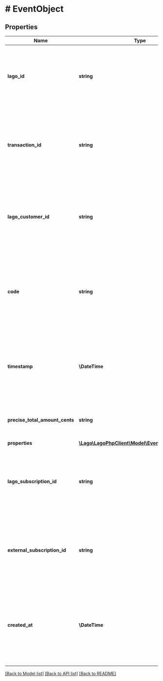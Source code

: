 # # EventObject

## Properties

Name | Type | Description | Notes
------------ | ------------- | ------------- | -------------
**lago_id** | **string** | Unique identifier assigned to the event within the Lago application. This ID is exclusively created by Lago and serves as a unique identifier for the event&#39;s record within the Lago system |
**transaction_id** | **string** | This field represents a unique identifier for the event. It is crucial for ensuring idempotency, meaning that each event can be uniquely identified and processed without causing any unintended side effects. |
**lago_customer_id** | **string** | Unique identifier assigned to the customer within the Lago application. This ID is exclusively created by Lago and serves as a unique identifier for the customer&#39;s record within the Lago system |
**code** | **string** | The code that identifies a targeted billable metric. It is essential that this code matches the &#x60;code&#x60; property of one of your active billable metrics. If the provided code does not correspond to any active billable metric, it will be ignored during the process. |
**timestamp** | **\DateTime** | This field captures the Unix timestamp in seconds indicating the occurrence of the event in Coordinated Universal Time (UTC). If this timestamp is not provided, the API will automatically set it to the time of event reception. |
**precise_total_amount_cents** | **string** | The precise total amount that was sent in the event payload. This filed is used by the &#x60;dynamic&#x60; pricing model. | [optional]
**properties** | [**\Lago\LagoPhpClient\Model\EventObjectProperties**](EventObjectProperties.md) |  | [optional]
**lago_subscription_id** | **string** | Unique identifier assigned to the subscription within the Lago application. This ID is exclusively created by Lago and serves as a unique identifier for the subscription&#39;s record within the Lago system |
**external_subscription_id** | **string** | The unique identifier of the subscription within your application. It is a mandatory field when the customer possesses multiple subscriptions or when the &#x60;external_customer_id&#x60; is not provided. |
**created_at** | **\DateTime** | The creation date of the event&#39;s record in the Lago application, presented in the ISO 8601 datetime format, specifically in Coordinated Universal Time (UTC). It provides the precise timestamp of when the event&#39;s record was created within the Lago application |

[[Back to Model list]](../../README.md#models) [[Back to API list]](../../README.md#endpoints) [[Back to README]](../../README.md)
